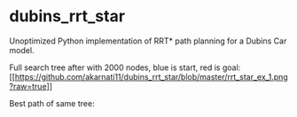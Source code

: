 # dubins_rrt_star
Unoptimized Python implementation of RRT* path planning for a Dubins Car model.

Full search tree after with 2000 nodes, blue is start, red is goal:
[[https://github.com/akarnati11/dubins_rrt_star/blob/master/rrt_star_ex_1.png?raw=true]]

Best path of same tree:
